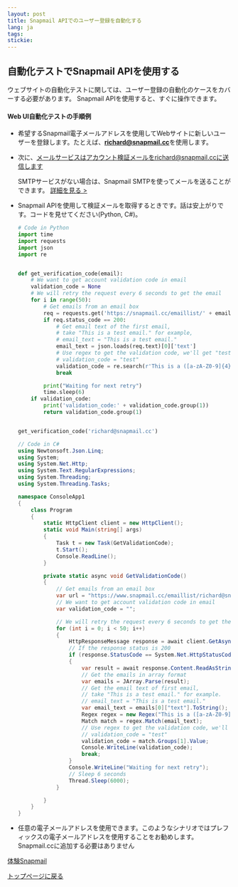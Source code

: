 ```yaml
---
layout: post
title: Snapmail APIでのユーザー登録を自動化する
lang: ja
tags: 
stickie: 
---
```


## 自動化テストでSnapmail APIを使用する

ウェブサイトの自動化テストに関しては、ユーザー登録の自動化のケースをカバーする必要があります。
Snapmail APIを使用すると、すぐに操作できます。

#### Web UI自動化テストの手順例

+ 希望するSnapmail電子メールアドレスを使用してWebサイトに新しいユーザーを登録します。たとえば、**richard@snapmail.cc**を使用します。

+ 次に、メールサービスはアカウント検証メールをrichard@snapmail.ccに送信します
    
    SMTPサービスがない場合は、Snapmail SMTPを使ってメールを送ることができます。 <a target='_blank' href="https://www.snapmail.cc/blog/ja/2019/11/30/snapmail-smtp.html">詳細を見る ></a> 

+ Snapmail APIを使用して検証メールを取得するときです。話は安上がりです。コードを見せてください(Python, C#)。
    ```python
    # Code in Python
    import time
    import requests
    import json
    import re
    
    
    def get_verification_code(email):
        # We want to get account validation code in email
        validation_code = None
        # We will retry the request every 6 seconds to get the email
        for i in range(50):
            # Get emails from an email box
            req = requests.get('https://snapmail.cc/emaillist/' + email)
            if req.status_code == 200:
                # Get email text of the first email,
                # take "This is a test email." for example,
                # email_text = "This is a test email."
                email_text = json.loads(req.text)[0]['text']
                # Use regex to get the validation code, we'll get "test" here.
                # validation_code = "test"
                validation_code = re.search(r'This is a ([a-zA-Z0-9]{4}) email', email_text)
                break
    
            print("Waiting for next retry")
            time.sleep(6)
        if validation_code:
            print('validation_code:' + validation_code.group(1))
            return validation_code.group(1)
    
    
    get_verification_code('richard@snapmail.cc')
    ```

    ```c#  
    // Code in C#
    using Newtonsoft.Json.Linq;
    using System;
    using System.Net.Http;
    using System.Text.RegularExpressions;
    using System.Threading;
    using System.Threading.Tasks;
    
    namespace ConsoleApp1
    {
        class Program
        {
            static HttpClient client = new HttpClient();
            static void Main(string[] args)
            {
                Task t = new Task(GetValidationCode);
                t.Start();
                Console.ReadLine();
            }
    
            private static async void GetValidationCode()
            {
                // Get emails from an email box
                var url = "https://www.snapmail.cc/emaillist/richard@snapmail.cc";
                // We want to get account validation code in email
                var validation_code = "";
    
                // We will retry the request every 6 seconds to get the email
                for (int i = 0; i < 50; i++)
                {
                    HttpResponseMessage response = await client.GetAsync(url);
                    // If the response status is 200
                    if (response.StatusCode == System.Net.HttpStatusCode.OK)
                    {
                        var result = await response.Content.ReadAsStringAsync();
                        // Get the emails in array format
                        var emails = JArray.Parse(result);
                        // Get the email text of first email, 
                        // take "This is a test email." for example.
                        // email_text = "This is a test email."
                        var email_text = emails[0]["text"].ToString();
                        Regex regex = new Regex("This is a ([a-zA-Z0-9]{4}) email");
                        Match match = regex.Match(email_text);
                        // Use regex to get the validation code, we'll get "test" here.
                        // validation_code = "test"
                        validation_code = match.Groups[1].Value; 
                        Console.WriteLine(validation_code);
                        break;
                    }
                    Console.WriteLine("Waiting for next retry");
                    // Sleep 6 seconds
                    Thread.Sleep(6000);
                }
    
            }
        }
    }
    ```

+ 任意の電子メールアドレスを使用できます。このようなシナリオではプレフィックスの電子メールアドレスを使用することをお勧めします。Snapmail.ccに追加する必要はありません

<a target="_blank" href="https://www.snapmail.cc"><i class="fa fa-envelope a"></i> 体験Snapmail </a>

<a href="https://www.snapmail.cc/blog/"><i class="fa fa-arrow-circle-left"></i> トップページに戻る </a>